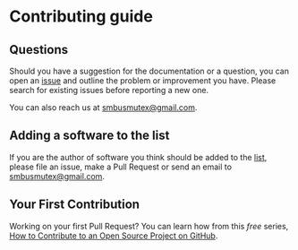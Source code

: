 # Contributing guide

## Questions

Should you have a suggestion for the documentation or a question, you can open an [issue](https://github.com/smbusmutexorg/mutex-migration-whitepaper/issues) and outline the problem or improvement you have. Please search for existing issues before reporting a new one.

You can also reach us at <smbusmutex@gmail.com>.

## Adding a software to the list

If you are the author of software you think should be added to the [list](software-list.md), please file an issue, make a Pull Request or send an email to <smbusmutex@gmail.com>.

## Your First Contribution

Working on your first Pull Request? You can learn how from this *free* series, [How to Contribute to an Open Source Project on GitHub](https://egghead.io/series/how-to-contribute-to-an-open-source-project-on-github).
